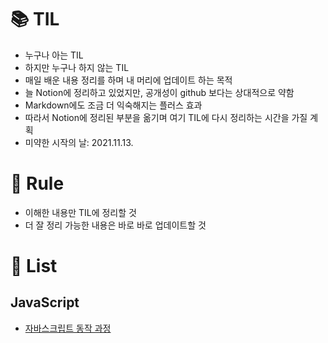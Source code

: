 # 📚 TIL

- 누구나 아는 TIL
- 하지만 누구나 하지 않는 TIL
- 매일 배운 내용 정리를 하며 내 머리에 업데이트 하는 목적
- 늘 Notion에 정리하고 있었지만, 공개성이 github 보다는 상대적으로 약함
- Markdown에도 조금 더 익숙해지는 플러스 효과
- 따라서 Notion에 정리된 부분을 옮기며 여기 TIL에 다시 정리하는 시간을 가질 계획
- 미약한 시작의 날: 2021.11.13.

# 📑 Rule

- 이해한 내용만 TIL에 정리할 것
- 더 잘 정리 가능한 내용은 바로 바로 업데이트할 것

# 📜 List

## JavaScript

- [자바스크립트 동작 과정](https://github.com/chwonseok/TIL/blob/master/JavaScript/How_JS_Works.md)
